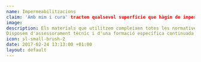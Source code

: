 ```yaml
---
name: Impermeabilitzacions
claim: 'Amb mim i cura' tractem qualsevol superfície que hàgim de impermeabilitzar, i és que, cuidem tots els detalls per poder oferir resultats de qualitat.
image: 
description: Els materials que utilitzem compleixen totes les normatives vigents i disposen dels certificats  **ISO i AENOR**. Aplicats correctament aquests materials ens permeten oferir una àmplia garantia als nostres clients.
Disposem d'assessorament tècnic i d'una formació específica continuada per poder aplicar en cada cas el material més adequat.
icon: sl-small-brush-2
date: 2017-02-24 13:13:00 +01:00
layout: default
---
```

